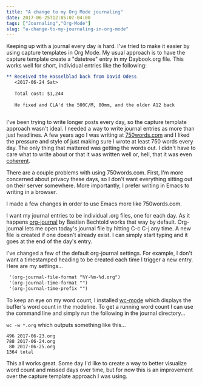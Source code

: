 ```yaml
---
title: "A change to my Org Mode journaling"
date: 2017-06-25T12:05:07-04:00
tags: ["Journaling","Org-Mode"]
slug: "a-change-to-my-journaling-in-org-mode"
---
```


Keeping up with a journal every day is hard. I've tried to make it easier by
using capture templates in Org Mode. My usual approach is to have the capture
template create a "datetree" entry in my Daybook.org file. This works well for
short, individual entries like the following:

``` orgmode
** Received the Hasselblad back from David Odess
   <2017-06-24 Sat>
   
   Total cost: $1,244
   
   He fixed and CLA'd the 500C/M, 80mm, and the older A12 back
   
```

I've been trying to write longer posts every day, so the capture template
approach wasn't ideal. I needed a way to write journal entries as more than
just headlines. A few years ago I was writing
at [750words.com](http://750words.com) and I liked the pressure and style of
just making sure I wrote at least 750 words every day. The only thing that
mattered was getting the words out. I didn't have to care what to write about or
that it was written well or, hell, that it was
even [coherent](https://baty.net/2012/750-words/).

There are a couple problems with using 750words.com. First, I'm more concerned
about privacy these days, so I don't want everything sitting out on their server
somewhere. More importantly, I prefer writing in Emacs to writing in a browser.

I made a few changes in order to use Emacs more like 750words.com.

I want my journal entries to be individual .org files, one for each day. As it
happens [org-journal](https://github.com/bastibe/org-journal) by Bastian
Bechtold works that way by default. Org-journal lets me open today's journal
file by hitting C-c C-j any time. A new file is created if one doesn't already
exist. I can simply start typing and it goes at the end of the day's entry.

I've changed a few of the default org-journal settings. For example, I don't
want a timestamped heading to be created each time I trigger a new entry.
Here are my settings...

``` orgmode
 '(org-journal-file-format "%Y-%m-%d.org")
 '(org-journal-time-format "")
 '(org-journal-time-prefix "")

```

To keep an eye on my word count, I
installed [wc-mode](https://github.com/bnbeckwith/wc-mode) which displays the
buffer's word count in the modeline. To get a running word count I can use the
command line and simply run the following in the journal directory...

`wc -w *.org` which outputs something like this...

```
496 2017-06-23.org
788 2017-06-24.org
 80 2017-06-25.org
1364 total
```

This all works great. Some day I'd like to create a way to better visualize word
count and missed days over time, but for now this is an improvement over the
capture template approach I was using.






